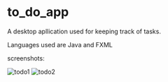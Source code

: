 # to_do_app

A desktop apllication used for keeping track of tasks.

Languages used are Java and FXML

screenshots:

![todo1](https://user-images.githubusercontent.com/71197422/133703798-792b5ae8-f821-407f-a8f4-e62e27d9bff6.PNG)
![todo2](https://user-images.githubusercontent.com/71197422/133703847-5974a43c-f488-49fb-a2a0-03bd6337e8b6.PNG)
